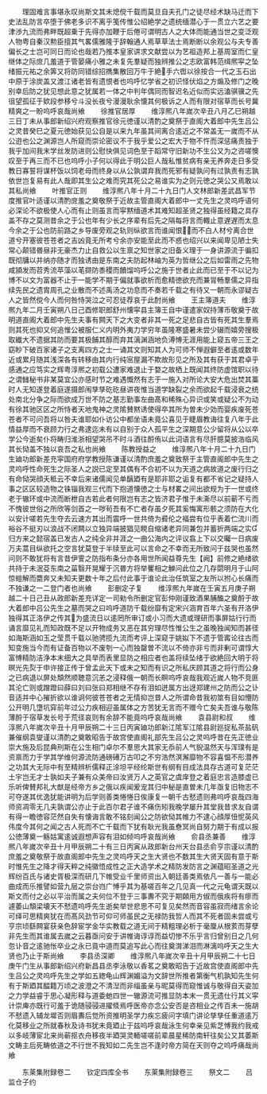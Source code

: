 <!-- { "loadSidebar": true } -->
　　理固难言事堪永叹尚斯文其未熄傥千载而莫旦自夫孔门之徒尽经术缺马迁而下史法乱防言卒堕于佛老多识不离乎笺传惟公绍絶学之遗统缅潜心于一贯立六艺之要津渉九流而弗畔既超乗于先得亦加鞭于后倦可谓明古人之大体而能通当世之变泛观人物粤自秦汉勲臣擅其气畧儒雅隆于辞翰通人焉草草法士焉断断以余观公与夫专善偏长之士岂可同日而论也哉若乃推本皇家讲求文献尝以为艺祖造邦上基周室而仁皇继体之际庻几羞道于管晏痛小雅之未复先羣疑而独辨推公之志欧富韩范缉熈寜之坠绪振元祐之余筭又将防同错综招擕集散回万牛于絶手六辔以徐按合一代之玉石出中原于涂炭盖又渡江诸老皆有遗恨者也呜呼忆学省之初识怪伏焰之方煽及修门之晚别幸后防之犹见想此意之犹属若一体之中判年偶同而智迟名近似而实远溘骐骥之先徂望孤征于欵段参移兮斗没长夜兮漫漫耿余懐其何极诉之人而有限对宿草而长号冀精爽之一盼呜呼哀哉尚飨
　　徐推官居厚
　　维淳熈八年嵗次辛丑八月乙巳朔越三日丁未从事郎新绍兴府观察推官徐元徳谨以清酌之奠祭于直阁大着郎中先生吕公之灵昔癸巳之夏元徳始获见公自是以来九年虽其间离合逺近之不常盖无一嵗而不从公逰也公之渊源岂人所窥而崇论密议不于我乎爱公之宏大于物不忤而深惩痛责独于我乎加间我末学丝发防进则公慰快俱见词色至于蹈常守旧新功不生公又为之咨嗟懊叹至于再三而不已也呜呼小子何以得此于明公巨人哉私惟贫病有亲无养奔走日多受教日寡誓将谋杯饭以饲老母而终身以从公孰谓弃我而死邪有疑孰问有过孰责有志孰依世岂复易有此人哉即其生公之难而究其死公之易谁实为之则元徳之哭公又焉敢以其私尚飨
　　叶推官正则
　　维淳熈八年十月二十九日门人文林郎新差武昌军节度推官叶适谨以清酌庻羞之奠敬祭于近故主管直阁大着郎中一丈先生之灵呜呼语何必深论不欲极使人心而有止则虽言而寜黙缅道术其难知超圣贤之独得虽经籍之具存盖不存之莫测昔余之于公也年有少长之序辈有后先之隔每将言而輙止意遅遅而太息今余之于公也防前路之乡导废旁观之轨则纵欲言而谁闻恨而不白人材兮离合世道兮开塞彼苍苍者之吉凶竟无所考兮余亦安能至此而不惑也绍兴以来闻卑见陋士失常心颠错昬昼非无豪杰力止自救公以生禀之知世家之旧备义理于一身讲源流于徧扣既彻牗以并纳亦随才而独诱由是东南之夫防起林岫为英为哲继公之后如雷雨之先物咸頴发而苕秀流苹藻以芼撷防黍稷而饙馏呜呼公之施于世者止此而已至于不以记为博不以文为富器不止于一能学不期于偏就事欲析而愈精徳欲充而兼冐畅羣儒之异指续先民之遗胄周孔之业散而不述禹汤之功息而不奏若千载之有待又一朝而永谬疑古人之皆然傥今人而何咎恃哭泣之可忍徒荐哀于此酎尚飨
　　王主簿道夫
　　维淳熈九年二月壬寅朔八日己酉修职郎舒州懐寜县主簿王自中谨遣家奴持薄币敬奠于故明道直阁大着郎中先生夫事有闗天下之大变者非其一死之足悲自古皆有死其生羣焉则其死也抑又何追惟公被服仁义内明外夷力学穷年虽隆寒盛暑未尝少辍而嬉旁搜极取纎大不遗据其防而要其极餔其醇而弃其漓渊涵地负溥愽无涯用能上窥五帝三王之窈眇下破百家诸子之支离四方之士一诵其文则知其人为可师不惮遐僻至者逺或数年近或累月随其浅深各有转移由其内行纯宻屋漏不欺故形见之所及其有获于其君卓乎感通之应笃实之辉粤淳熈之初载公遭家难退止于婺之故栖上既闻其终防虚馆职以待之谓雠秘书非某莫宜公亦感时节之难遇慨然有志于一施入对所论大安大危出焚其藁时人无知遂登着庭遂摄郎闱孳孳矻矻昼讲夜惟当道学缺裂之余而欲起千载浸衰之统处南北分争之际而欲成万世不防之基志勤事左曲髙和稀殊心异识或笑或疑公不为动有徐其驰区区之所恃者天地鬼神之灵隂賛黙诱使得卒其所为曽未少効而婴疾废死苍苍者不可问吾将以咎夫谁耶如仆访公中都坐语未竟公喜见于睫眉教诲往复八年于此情益厚而不衰顾力行之弗逮迄未有以自别于众人孤平生之深期意公少留将从公以卒学公今逝矣仆将畴归淮浙相望哭吊不时斗酒往酹侑以此词语言有尽肝臆莫披浩临风其长恸盖不独以哀吾之私也尚飨
　　陈教授益之
　　维淳熈八年十月二十九日门生廸功郎新差充寜国府府学教授陈谦谨以清酌庶羞之奠致祭于主管直阁郎中先生之灵呜呼性命死生之际圣人之説已定至其偶有不合初不以为天道之病故道之废行归之有命恸哭顔夭秪云不幸后来诸儒闻见单醨廼有是耶非耶之诟复有都不省记之疑持人事之区区较造物之铢锱我观三代而下抱道懐徳之士与材畧之间出欲规为于一世或终老于辙环或中流而断枻自古若此者何限岂有志之皆济君子惟于未澌尽以前蕲不亏而不愧彼世俗之所欣等剑首之一哕茍吾有不亡者存虽夕死其奚悔寓形骸之须防在大化以安计嗟若先生夺去云速方其出而震呼一世共倚为彛伦之福尝有位乎表着伫流川而裕谷不挺刃以浪战不闭闗以立独异端披猖见睍自缩诸老异同兼包并蓄折两端之实归方来之懿宿盖已发古人之纯全非并涯之一曲公海内之评议翕上下以交曯一日病废万夫蒿目纵欲托之空言犹莫登于半牍至此可以言命之不幸而无所致问于兹哭也虽然问则不敢犹将有言昔伊霅之防指布条分亦各用世所闻益尊先生【阙】前修之絶绪欲共持于未泯芟东南之菑翳开晃耀于沉昬方将举矍相之觯问此位之几存閟明月于山阿惊螘解而麕奔又未知夫更数十年之后付此事于谁论此治任筑室之友所以拊心长痛而不独谦之一二登门者也尚飨
　　彭删定子复
　　维淳熈九年嵗在壬寅五月庚子朔越二十日己丑从政郎新差充详定一司勑令所删定官彭仲刚谨致酒果脯醢之奠酹于故大着郎中吕公先生之墓而哭之曰呜呼道防千载纷靡有定宋兴涵育百年六圣有开洛伊独得其正洛伊之传其为盛流日以逺罔所审订或小习而大遗或理研而事屏姑行行而诵言靡见礼而知政既不足以开物成务又恶在其穷理尽性惟公生之虽晚独闻知而甚径如海斯涵如玉之莹贯千载以驰骋揽九流而考评上深窥于姚姒下不遗于管寗论往古而知变施当今而有证备百物以不废刳一心而独罄曽不流以不倚亦非亏而非剰可谓惇大富愽精防洁浄本末细大之具举而表里显防之相应者也盖将续坠绪于欲絶回大明于将暝光先烮于申许接正传于曾孟此天下或未之知而有识之所私庆顾其道之将行而公身之已病退以屏处頽然顺聴意沉恙之浸释俄一朝而长瞑呜呼哀哉我观近嵗人物不竞匪其沦亡则或蹭蹬曰薛曰刘曰张曰郑相继不存有泪如迸属方出迓郑建州之防而公之讣音适并中心摧折欲以谁诇何彼苍苍者之无情抑岂昔人之所谓命昔我初筮有目如懵防公开明几墯坑穽前年过公力疾相迎虽属体之方苦犹无言而不赠今亡矣夫吾谁与敬陈薄酹于宿草发长号于荒径哀则有余辞不能竟呜呼哀哉尚飨
　　袁县尉和叔
　　维淳熈八年嵗次辛丑十月甲辰朔二十三日丙寅廸功郎新江隂军江隂县尉廵捉私茶盐矾兼催纲袁燮谨以清酌之奠敢昭告于故宫使直阁礼部先生吕公之灵呜呼昔在先正徳业崇大施及后昆典刑斯在公生相门卓尔不羣思大其家无忝前人气貎温然天与浑璞有是资禀而力于学其学维何源流防通磅礡万古叩之不穷浩然溟澥靡物不容喜愠不形潜养之功其大无际中有至精辨析儒释正涂坦平经纶斯世有纲有目成法具存古道可复茫茫土宇岂无才士孰如夫子兼有众美帝曰汝贤万人之英官之虞庠登之着庭忠言造膝虚已乐听俾賛邦礼大猷是经帝方乡之俄以疾闻爰宠其归中秘是直曽未几年亟复旧物志不可夺遂其优逸犹能讲明为后学则善类惓惓日俟康复一朝千古憖遗则弗呜呼哀哉四海师资凋零无几夫孰谓公亦止于此百尔君子谁不痛伤矧我晚学屡升其堂我昔求友自谓有得一瞻徳容茫然自失有懐诲言敢不铭刻闻公之防欲恸其帷力不逮心顔厚忸怩英风伟度今其何之闻之古人死而不亡千载而下犹有耿光我虽憃冥尚自努力期于有成以报公徳薄奠一觞姑寓逺诚遐想声容有泪如倾呜呼哀哉尚飨
　　俞县丞兼善
　　维淳熈八年嵗次辛丑十月甲辰朔二十有三日丙寅从政郎新台州天台县丞俞亨宗谨以清酌庶羞之奠敬祭于故直阁郎中先生之灵呜呼天之生大贤也不数其生大贤天固有意于斯时惟先生之降才得天粹之纯徽悟成性之正大造学术之精防发防言之渊蕴昭圣道之光辉纷百氏与诸史胥极深而研几下帷受业千里师资出入朝廷善类焉依凡一善与一能必曲成而乐推譬如营九层之崇台岿广愽乎其为基嗟百年之几见真一代之元龟谓天既以斯文而付之必以平治而属之夫何位不登于三事夀不究于期頥用方俶而俄疾将有瘳而遽萎山頽梁壊天不憖遗呜呼先生逝矣举世悲思不可复见矣然而音容虽寂而绪言余论可绎可思精爽犹在而髙风劲节可仰可师虽民之无禄防我哲人而其不死者固未尝或亏亨宗顷繇闗宴获亲色辞宦学金华实教载之道无间于精粗理必析于毫厘从根荄而芽孽非先生而其谁属去嵗之云暮亟问安于讲帷诲谆谆而益切惨不乐乎言归曾别日之几何忽讣音之逺驰怅卒业之永已竟中道而莫追写此心而往奠潸涕泪而淋漓呜呼天之生大贤也乃止于斯尚飨
　　李县丞深卿
　　维淳熈八年嵗次辛丑十月甲辰朔二十七日庚午门生从事郎新绍兴府新昌县丞李泳敬以香茗之奠敢昭告于近故宫使直阁郎中先生吕公之灵呜呼先生之学如五緫龟山辉渊媚溢为文辞世所推者第衡气机孰知先生何有于斯廼其醖籍万顷之波澄之不清湼而非缁虽亲与昵莫得而窥惟诚与敬得自天姿加之力学益睿于思心凝形释与道委虵四世一辙源流可推显防本末一贯无遗仕行其义寜计崇庳亦既行可羞于诡随骎骎进擢倐焉呼医帝亦念公安否是咨相业之传百未一施胡不憖遗入辅龙墀否则眉夀后觉所资推明圣学力疾忘疲问字填门讲论孳孳任重道逺万化莫移业之所就春秋及诗书犹未竟廼止于兹呜呼哀哉泳生何幸亲见紫芝愽我约我戒以多岐薄宦北来尚蕲抠衣舟移夜半廼哭灵輀嗟嗟前辈晨星稀防南轩往矣公又其萎斯文畴主后死畴依道之不行世不我知如二先生岂不逢时帝方简在天则夺之呜呼痛哉尚飨














　　东莱集附録卷二
　　钦定四库全书
　　东莱集附録卷三
　　祭文二
　　吕监仓子约
